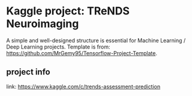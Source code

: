 # Kaggle project: TReNDS Neuroimaging

A simple and well-designed structure is essential for Machine Learning / Deep Learning projects. Template is from: https://github.com/MrGemy95/Tensorflow-Project-Template. 

## project info

link: https://www.kaggle.com/c/trends-assessment-prediction
